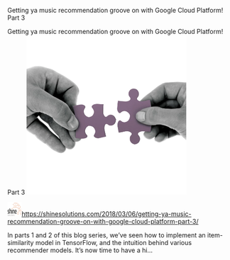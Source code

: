 Getting ya music recommendation groove on with Google Cloud Platform! Part 3

Getting ya music recommendation groove on with Google Cloud Platform! Part 3
![](../_resources/79c080d599234b1ac7a6f72e51cc0b0d.png)

![](../_resources/434623175dd58cbb4f2b25bbc4cac9d0.png)https://shinesolutions.com/2018/03/06/getting-ya-music-recommendation-groove-on-with-google-cloud-platform-part-3/

In parts 1 and 2 of this blog series, we’ve seen how to implement an item-similarity model in TensorFlow, and the intuition behind various recommender models. It’s now time to have a hi…